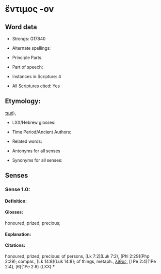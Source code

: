 # ἔντιμος -ον

<!-- Status: S2=NeedsEdits -->
<!-- Lexica used for edits:   -->

## Word data

* Strongs: G17840

* Alternate spellings:



* Principle Parts: 


* Part of speech: 


* Instances in Scripture: 4

* All Scriptures cited: Yes

## Etymology: 

[τιμή]()), 

* LXX/Hebrew glosses: 


* Time Period/Ancient Authors: 


* Related words: 

* Antonyms for all senses

* Synonyms for all senses: 


## Senses 


### Sense  1.0: 

#### Definition: 

#### Glosses: 

honoured, prized, precious; 

#### Explanation: 


#### Citations: 

honoured, prized, precious: of persons, [Lk 7:2](Luk 7:2), [Phl 2:29](Php 2:29); compar., [Lk 14:8](Luk 14:8); of things, metaph., [λίθος](), [I Pe 2:4](1Pe 2:4), [6](1Pe 2:6) (LXX).†
